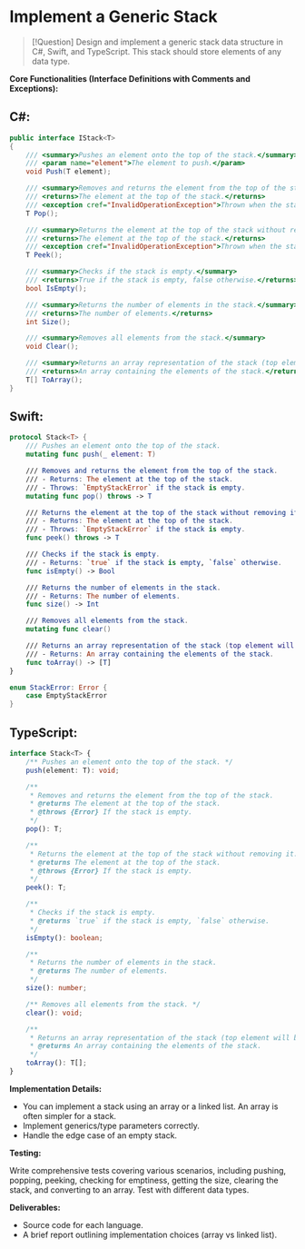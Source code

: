 # Implement a Generic Stack

> [!Question] Design and implement a generic stack data structure in C#, Swift, and TypeScript. This stack should store elements of any data type.

**Core Functionalities (Interface Definitions with Comments and Exceptions):**

## **C#:**

```csharp
public interface IStack<T>
{
    /// <summary>Pushes an element onto the top of the stack.</summary>
    /// <param name="element">The element to push.</param>
    void Push(T element);

    /// <summary>Removes and returns the element from the top of the stack.</summary>
    /// <returns>The element at the top of the stack.</returns>
    /// <exception cref="InvalidOperationException">Thrown when the stack is empty.</exception>
    T Pop();

    /// <summary>Returns the element at the top of the stack without removing it.</summary>
    /// <returns>The element at the top of the stack.</returns>
    /// <exception cref="InvalidOperationException">Thrown when the stack is empty.</exception>
    T Peek();

    /// <summary>Checks if the stack is empty.</summary>
    /// <returns>True if the stack is empty, false otherwise.</returns>
    bool IsEmpty();

    /// <summary>Returns the number of elements in the stack.</summary>
    /// <returns>The number of elements.</returns>
    int Size();

    /// <summary>Removes all elements from the stack.</summary>
    void Clear();

    /// <summary>Returns an array representation of the stack (top element will be the last element of array)</summary>
    /// <returns>An array containing the elements of the stack.</returns>
    T[] ToArray();
}
```

## **Swift:**

```swift
protocol Stack<T> {
    /// Pushes an element onto the top of the stack.
    mutating func push(_ element: T)

    /// Removes and returns the element from the top of the stack.
    /// - Returns: The element at the top of the stack.
    /// - Throws: `EmptyStackError` if the stack is empty.
    mutating func pop() throws -> T

    /// Returns the element at the top of the stack without removing it.
    /// - Returns: The element at the top of the stack.
    /// - Throws: `EmptyStackError` if the stack is empty.
    func peek() throws -> T

    /// Checks if the stack is empty.
    /// - Returns: `true` if the stack is empty, `false` otherwise.
    func isEmpty() -> Bool

    /// Returns the number of elements in the stack.
    /// - Returns: The number of elements.
    func size() -> Int

    /// Removes all elements from the stack.
    mutating func clear()

    /// Returns an array representation of the stack (top element will be the last element of array)
    /// - Returns: An array containing the elements of the stack.
    func toArray() -> [T]
}

enum StackError: Error {
    case EmptyStackError
}
```

## **TypeScript:**

```typescript
interface Stack<T> {
    /** Pushes an element onto the top of the stack. */
    push(element: T): void;

    /**
     * Removes and returns the element from the top of the stack.
     * @returns The element at the top of the stack.
     * @throws {Error} If the stack is empty.
     */
    pop(): T;

    /**
     * Returns the element at the top of the stack without removing it.
     * @returns The element at the top of the stack.
     * @throws {Error} If the stack is empty.
     */
    peek(): T;

    /**
     * Checks if the stack is empty.
     * @returns `true` if the stack is empty, `false` otherwise.
     */
    isEmpty(): boolean;

    /**
     * Returns the number of elements in the stack.
     * @returns The number of elements.
     */
    size(): number;

    /** Removes all elements from the stack. */
    clear(): void;

    /**
     * Returns an array representation of the stack (top element will be the last element of array)
     * @returns An array containing the elements of the stack.
     */
    toArray(): T[];
}
```

**Implementation Details:**

* You can implement a stack using an array or a linked list.  An array is often simpler for a stack.
* Implement generics/type parameters correctly.
* Handle the edge case of an empty stack.

**Testing:**

Write comprehensive tests covering various scenarios, including pushing, popping, peeking, checking for emptiness, getting the size, clearing the stack, and converting to an array.  Test with different data types.

**Deliverables:**

* Source code for each language.
* A brief report outlining implementation choices (array vs linked list).
